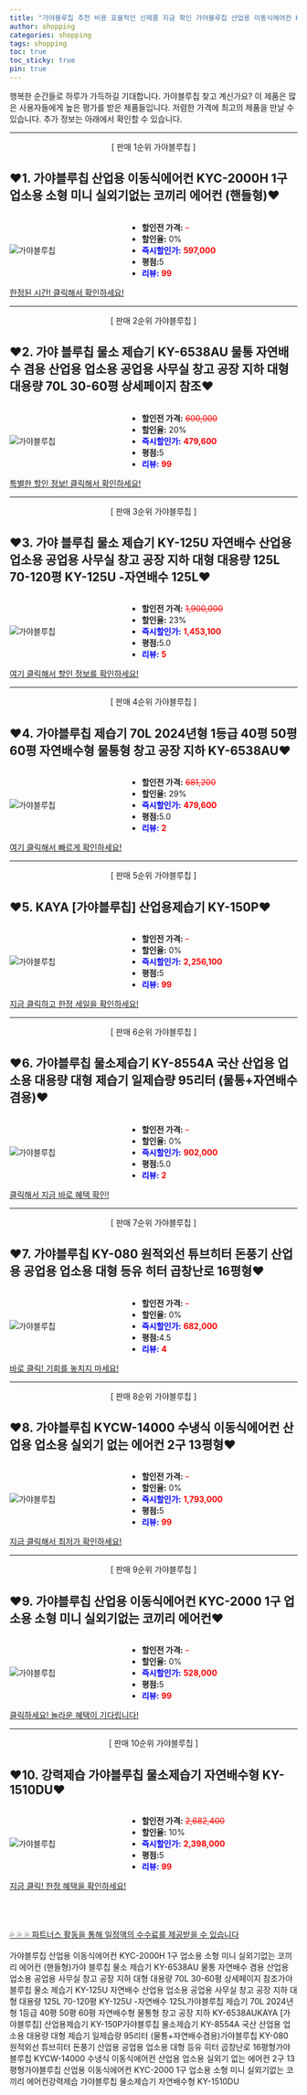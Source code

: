```yaml
---
title: "가야블루칩 추천 비용 효율적인 신제품 지금 확인 가야블루칩 산업용 이동식에어컨 KYC-2000H 1구"
author: shopping
categories: shopping
tags: shopping
toc: true
toc_sticky: true
pin: true
---
```

행복한 순간들로 하루가 가득하길 기대합니다. 가야블루칩 찾고 계신가요? 이 제품은 많은 사용자들에게 높은 평가를 받은 제품들입니다. 저렴한 가격에 최고의 제품을 만날 수 있습니다. 추가 정보는 아래에서 확인할 수 있습니다.

---
<p class="toplist" style="margin: 0 auto; display: block; width: fit-content;">[ 판매 1순위 가야블루칩 ]</p>

<h2><strong>❤️1. 가야블루칩 산업용 이동식에어컨 KYC-2000H 1구 업소용 소형 미니 실외기없는 코끼리 에어컨 (핸들형)❤️</strong></h2>

<div style="display: flex; align-items: center;">
    <div style="flex: 0.4;">
        <img src="https://thumbnail7.coupangcdn.com/thumbnails/remote/230x230ex/image/vendor_inventory/df29/376a1af0ed42626a2582456677e670c5dab595f66ee4c8db6eccbccd5b90.jpg" alt="가야블루칩" style="max-width: 100%;">
    </div>
    <div style="flex: 0.6; margin-left: 10px;">
        <ul>
            <li><strong>할인전 가격:</strong> <del style="color: red;">-</del></li>
            <li><strong>할인율:</strong> 0%</li>
            <li><span style='color:blue'><strong>즉시할인가:</strong></span> <span style='color:red'><strong>597,000</strong></span></li>
            <li><strong>평점:</strong>5</li>
            <li><span style='color:blue'><strong>리뷰:</strong></span> <span style='color:red'><strong>99</strong></span></li>
        </ul>
    </div>
</div>
<div class="center">
    <a href="https://William4Davisa.github.io?lptag=AF9450613&subid=githubio&pageKey=7445141845&traceid=V0-153&itemId=19369310665&vendorItemId=86482135088" class="myButton">
        한정된 시간! 클릭해서 확인하세요!
    </a>
</div>


---
<p class="toplist" style="margin: 0 auto; display: block; width: fit-content;">[ 판매 2순위 가야블루칩 ]</p>

<h2><strong>❤️2. 가야 블루칩 물소 제습기 KY-6538AU 물통 자연배수 겸용 산업용 업소용 공업용 사무실 창고 공장 지하 대형 대용량 70L 30-60평 상세페이지 참조❤️</strong></h2>

<div style="display: flex; align-items: center;">
    <div style="flex: 0.4;">
        <img src="https://thumbnail9.coupangcdn.com/thumbnails/remote/230x230ex/image/vendor_inventory/ddc1/84e7d3e613e7b76d1d3984a06a0824ee59c584befce44f0845fe24cc7bef.png" alt="가야블루칩" style="max-width: 100%;">
    </div>
    <div style="flex: 0.6; margin-left: 10px;">
        <ul>
            <li><strong>할인전 가격:</strong> <del style="color: red;">600,000</del></li>
            <li><strong>할인율:</strong> 20%</li>
            <li><span style='color:blue'><strong>즉시할인가:</strong></span> <span style='color:red'><strong>479,600</strong></span></li>
            <li><strong>평점:</strong>5</li>
            <li><span style='color:blue'><strong>리뷰:</strong></span> <span style='color:red'><strong>99</strong></span></li>
        </ul>
    </div>
</div>
<div class="center">
    <a href="https://William4Davisa.github.io?lptag=AF9450613&subid=githubio&pageKey=7426074442&traceid=V0-153&itemId=19276271527&vendorItemId=86391342289" class="myButton">
        특별한 할인 정보! 클릭해서 확인하세요!
    </a>
</div>


---
<p class="toplist" style="margin: 0 auto; display: block; width: fit-content;">[ 판매 3순위 가야블루칩 ]</p>

<h2><strong>❤️3. 가야 블루칩 물소 제습기 KY-125U 자연배수 산업용 업소용 공업용 사무실 창고 공장 지하 대형 대용량 125L 70-120평 KY-125U -자연배수 125L❤️</strong></h2>

<div style="display: flex; align-items: center;">
    <div style="flex: 0.4;">
        <img src="https://thumbnail8.coupangcdn.com/thumbnails/remote/230x230ex/image/vendor_inventory/b85c/41e7870f2602c5e971613260bd79574c736c1a2cc1f986d483de7765b0b8.png" alt="가야블루칩" style="max-width: 100%;">
    </div>
    <div style="flex: 0.6; margin-left: 10px;">
        <ul>
            <li><strong>할인전 가격:</strong> <del style="color: red;">1,900,000</del></li>
            <li><strong>할인율:</strong> 23%</li>
            <li><span style='color:blue'><strong>즉시할인가:</strong></span> <span style='color:red'><strong>1,453,100</strong></span></li>
            <li><strong>평점:</strong>5.0</li>
            <li><span style='color:blue'><strong>리뷰:</strong></span> <span style='color:red'><strong>5</strong></span></li>
        </ul>
    </div>
</div>
<div class="center">
    <a href="https://William4Davisa.github.io?lptag=AF9450613&subid=githubio&pageKey=7255440630&traceid=V0-153&itemId=18466762372&vendorItemId=86487094655" class="myButton">
        여기 클릭해서 할인 정보를 확인하세요!
    </a>
</div>


---
<p class="toplist" style="margin: 0 auto; display: block; width: fit-content;">[ 판매 4순위 가야블루칩 ]</p>

<h2><strong>❤️4. 가야블루칩 제습기 70L 2024년형 1등급 40평 50평 60평 자연배수형 물통형 창고 공장 지하 KY-6538AU❤️</strong></h2>

<div style="display: flex; align-items: center;">
    <div style="flex: 0.4;">
        <img src="https://thumbnail10.coupangcdn.com/thumbnails/remote/230x230ex/image/vendor_inventory/596a/65fb6dfbabb5e67264d8ee09a49cb1a4984a3087290aa4f75e3e607f2419.jpg" alt="가야블루칩" style="max-width: 100%;">
    </div>
    <div style="flex: 0.6; margin-left: 10px;">
        <ul>
            <li><strong>할인전 가격:</strong> <del style="color: red;">681,200</del></li>
            <li><strong>할인율:</strong> 29%</li>
            <li><span style='color:blue'><strong>즉시할인가:</strong></span> <span style='color:red'><strong>479,600</strong></span></li>
            <li><strong>평점:</strong>5.0</li>
            <li><span style='color:blue'><strong>리뷰:</strong></span> <span style='color:red'><strong>2</strong></span></li>
        </ul>
    </div>
</div>
<div class="center">
    <a href="https://William4Davisa.github.io?lptag=AF9450613&subid=githubio&pageKey=5961786072&traceid=V0-153&itemId=10685510071&vendorItemId=82811189007" class="myButton">
        여기 클릭해서 빠르게 확인하세요!
    </a>
</div>


---
<p class="toplist" style="margin: 0 auto; display: block; width: fit-content;">[ 판매 5순위 가야블루칩 ]</p>

<h2><strong>❤️5. KAYA [가야블루칩] 산업용제습기 KY-150P❤️</strong></h2>

<div style="display: flex; align-items: center;">
    <div style="flex: 0.4;">
        <img src="https://thumbnail8.coupangcdn.com/thumbnails/remote/230x230ex/image/vendor_inventory/3d90/695ec70891af29ea3724a0ed84637b4735fc77a3166f3746dc3f57b8b02e.jpg" alt="가야블루칩" style="max-width: 100%;">
    </div>
    <div style="flex: 0.6; margin-left: 10px;">
        <ul>
            <li><strong>할인전 가격:</strong> <del style="color: red;">-</del></li>
            <li><strong>할인율:</strong> 0%</li>
            <li><span style='color:blue'><strong>즉시할인가:</strong></span> <span style='color:red'><strong>2,256,100</strong></span></li>
            <li><strong>평점:</strong>5</li>
            <li><span style='color:blue'><strong>리뷰:</strong></span> <span style='color:red'><strong>99</strong></span></li>
        </ul>
    </div>
</div>
<div class="center">
    <a href="https://William4Davisa.github.io?lptag=AF9450613&subid=githubio&pageKey=5109707226&traceid=V0-153&itemId=6971199943&vendorItemId=75967627936" class="myButton">
        지금 클릭하고 한정 세일을 확인하세요!
    </a>
</div>


---
<p class="toplist" style="margin: 0 auto; display: block; width: fit-content;">[ 판매 6순위 가야블루칩 ]</p>

<h2><strong>❤️6. 가야블루칩 물소제습기 KY-8554A 국산 산업용 업소용 대용량 대형 제습기 일제습량 95리터 (물통+자연배수겸용)❤️</strong></h2>

<div style="display: flex; align-items: center;">
    <div style="flex: 0.4;">
        <img src="https://thumbnail7.coupangcdn.com/thumbnails/remote/230x230ex/image/vendor_inventory/b439/2a3b9284c9a7819c7044516d2f1294a5673fbe220d831d38341654c2a181.jpg" alt="가야블루칩" style="max-width: 100%;">
    </div>
    <div style="flex: 0.6; margin-left: 10px;">
        <ul>
            <li><strong>할인전 가격:</strong> <del style="color: red;">-</del></li>
            <li><strong>할인율:</strong> 0%</li>
            <li><span style='color:blue'><strong>즉시할인가:</strong></span> <span style='color:red'><strong>902,000</strong></span></li>
            <li><strong>평점:</strong>5.0</li>
            <li><span style='color:blue'><strong>리뷰:</strong></span> <span style='color:red'><strong>2</strong></span></li>
        </ul>
    </div>
</div>
<div class="center">
    <a href="https://William4Davisa.github.io?lptag=AF9450613&subid=githubio&pageKey=7450529246&traceid=V0-153&itemId=19395248200&vendorItemId=86507397541" class="myButton">
        클릭해서 지금 바로 혜택 확인!
    </a>
</div>


---
<p class="toplist" style="margin: 0 auto; display: block; width: fit-content;">[ 판매 7순위 가야블루칩 ]</p>

<h2><strong>❤️7. 가야블루칩 KY-080 원적외선 튜브히터 돈풍기 산업용 공업용 업소용 대형 등유 히터 곱창난로 16평형❤️</strong></h2>

<div style="display: flex; align-items: center;">
    <div style="flex: 0.4;">
        <img src="https://thumbnail9.coupangcdn.com/thumbnails/remote/230x230ex/image/vendor_inventory/5b26/7bc1d47a1cd19482d877eb0f1a14e1911385eb65aec98f8ce578991c687c.jpg" alt="가야블루칩" style="max-width: 100%;">
    </div>
    <div style="flex: 0.6; margin-left: 10px;">
        <ul>
            <li><strong>할인전 가격:</strong> <del style="color: red;">-</del></li>
            <li><strong>할인율:</strong> 0%</li>
            <li><span style='color:blue'><strong>즉시할인가:</strong></span> <span style='color:red'><strong>682,000</strong></span></li>
            <li><strong>평점:</strong>4.5</li>
            <li><span style='color:blue'><strong>리뷰:</strong></span> <span style='color:red'><strong>4</strong></span></li>
        </ul>
    </div>
</div>
<div class="center">
    <a href="https://William4Davisa.github.io?lptag=AF9450613&subid=githubio&pageKey=7636758327&traceid=V0-153&itemId=20280490412&vendorItemId=87367106782" class="myButton">
        바로 클릭! 기회를 놓치지 마세요!
    </a>
</div>


---
<p class="toplist" style="margin: 0 auto; display: block; width: fit-content;">[ 판매 8순위 가야블루칩 ]</p>

<h2><strong>❤️8. 가야블루칩 KYCW-14000 수냉식 이동식에어컨 산업용 업소용 실외기 없는 에어컨 2구 13평형❤️</strong></h2>

<div style="display: flex; align-items: center;">
    <div style="flex: 0.4;">
        <img src="https://thumbnail9.coupangcdn.com/thumbnails/remote/230x230ex/image/vendor_inventory/769e/d1f67c5a01e3d446ded0a8a64c1849c78dba998d4cdce039ea16d705a664.jpg" alt="가야블루칩" style="max-width: 100%;">
    </div>
    <div style="flex: 0.6; margin-left: 10px;">
        <ul>
            <li><strong>할인전 가격:</strong> <del style="color: red;">-</del></li>
            <li><strong>할인율:</strong> 0%</li>
            <li><span style='color:blue'><strong>즉시할인가:</strong></span> <span style='color:red'><strong>1,793,000</strong></span></li>
            <li><strong>평점:</strong>5</li>
            <li><span style='color:blue'><strong>리뷰:</strong></span> <span style='color:red'><strong>99</strong></span></li>
        </ul>
    </div>
</div>
<div class="center">
    <a href="https://William4Davisa.github.io?lptag=AF9450613&subid=githubio&pageKey=7445003058&traceid=V0-153&itemId=19368724055&vendorItemId=86481563888" class="myButton">
        지금 클릭해서 최저가 확인하세요!
    </a>
</div>


---
<p class="toplist" style="margin: 0 auto; display: block; width: fit-content;">[ 판매 9순위 가야블루칩 ]</p>

<h2><strong>❤️9. 가야블루칩 산업용 이동식에어컨 KYC-2000 1구 업소용 소형 미니 실외기없는 코끼리 에어컨❤️</strong></h2>

<div style="display: flex; align-items: center;">
    <div style="flex: 0.4;">
        <img src="https://thumbnail9.coupangcdn.com/thumbnails/remote/230x230ex/image/vendor_inventory/5c15/4d99c7214a1cd700269cf2a65f68c93b83497678a04f2d49579744231d02.jpg" alt="가야블루칩" style="max-width: 100%;">
    </div>
    <div style="flex: 0.6; margin-left: 10px;">
        <ul>
            <li><strong>할인전 가격:</strong> <del style="color: red;">-</del></li>
            <li><strong>할인율:</strong> 0%</li>
            <li><span style='color:blue'><strong>즉시할인가:</strong></span> <span style='color:red'><strong>528,000</strong></span></li>
            <li><strong>평점:</strong>5</li>
            <li><span style='color:blue'><strong>리뷰:</strong></span> <span style='color:red'><strong>99</strong></span></li>
        </ul>
    </div>
</div>
<div class="center">
    <a href="https://William4Davisa.github.io?lptag=AF9450613&subid=githubio&pageKey=7445133756&traceid=V0-153&itemId=19369279659&vendorItemId=86482105227" class="myButton">
        클릭하세요! 놀라운 혜택이 기다립니다!
    </a>
</div>


---
<p class="toplist" style="margin: 0 auto; display: block; width: fit-content;">[ 판매 10순위 가야블루칩 ]</p>

<h2><strong>❤️10. 강력제습 가야블루칩 물소제습기 자연배수형 KY-1510DU❤️</strong></h2>

<div style="display: flex; align-items: center;">
    <div style="flex: 0.4;">
        <img src="https://thumbnail9.coupangcdn.com/thumbnails/remote/230x230ex/image/vendor_inventory/8d0c/324a20e93b07fee15d6d3930814828cd14663ce71e80b875fb3f6b39863e.jpg" alt="가야블루칩" style="max-width: 100%;">
    </div>
    <div style="flex: 0.6; margin-left: 10px;">
        <ul>
            <li><strong>할인전 가격:</strong> <del style="color: red;">2,682,400</del></li>
            <li><strong>할인율:</strong> 10%</li>
            <li><span style='color:blue'><strong>즉시할인가:</strong></span> <span style='color:red'><strong>2,398,000</strong></span></li>
            <li><strong>평점:</strong>5</li>
            <li><span style='color:blue'><strong>리뷰:</strong></span> <span style='color:red'><strong>99</strong></span></li>
        </ul>
    </div>
</div>
<div class="center">
    <a href="https://William4Davisa.github.io?lptag=AF9450613&subid=githubio&pageKey=7375773594&traceid=V0-153&itemId=19036702698&vendorItemId=90203792407" class="myButton">
        지금 클릭! 한정 혜택을 확인하세요!
    </a>
</div>

<br><br><br>[💦 💦 💦 파트너스 활동을 통해 일정액의 수수료를 제공받을 수 있습니다](https://link.coupang.com/a/bcpT2c)<br><br>가야블루칩 산업용 이동식에어컨 KYC-2000H 1구 업소용 소형 미니 실외기없는 코끼리 에어컨 (핸들형)가야 블루칩 물소 제습기 KY-6538AU 물통 자연배수 겸용 산업용 업소용 공업용 사무실 창고 공장 지하 대형 대용량 70L 30-60평 상세페이지 참조가야 블루칩 물소 제습기 KY-125U 자연배수 산업용 업소용 공업용 사무실 창고 공장 지하 대형 대용량 125L 70-120평 KY-125U -자연배수 125L가야블루칩 제습기 70L 2024년형 1등급 40평 50평 60평 자연배수형 물통형 창고 공장 지하 KY-6538AUKAYA [가야블루칩] 산업용제습기 KY-150P가야블루칩 물소제습기 KY-8554A 국산 산업용 업소용 대용량 대형 제습기 일제습량 95리터 (물통+자연배수겸용)가야블루칩 KY-080 원적외선 튜브히터 돈풍기 산업용 공업용 업소용 대형 등유 히터 곱창난로 16평형가야블루칩 KYCW-14000 수냉식 이동식에어컨 산업용 업소용 실외기 없는 에어컨 2구 13평형가야블루칩 산업용 이동식에어컨 KYC-2000 1구 업소용 소형 미니 실외기없는 코끼리 에어컨강력제습 가야블루칩 물소제습기 자연배수형 KY-1510DU